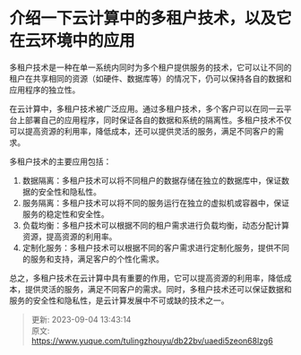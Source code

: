 # 介绍一下云计算中的多租户技术，以及它在云环境中的应用

多租户技术是一种在单一系统内同时为多个租户提供服务的技术，它可以让不同的租户在共享相同的资源（如硬件、数据库等）的情况下，仍可以保持各自的数据和应用程序的独立性。

在云计算中，多租户技术被广泛应用。通过多租户技术，多个客户可以在同一云平台上部署自己的应用程序，同时保证各自的数据和系统的隔离性。多租户技术不仅可以提高资源的利用率，降低成本，还可以提供灵活的服务，满足不同客户的需求。

多租户技术的主要应用包括：

1. 数据隔离：多租户技术可以将不同租户的数据存储在独立的数据库中，保证数据的安全性和隐私性。
2. 服务隔离：多租户技术可以将不同的服务运行在独立的虚拟机或容器中，保证服务的稳定性和安全性。
3. 负载均衡：多租户技术可以根据不同的租户需求进行负载均衡，动态分配计算资源，提高资源的利用率。
4. 定制化服务：多租户技术可以根据不同的客户需求进行定制化服务，提供不同的服务和支持，满足客户的个性化需求。

总之，多租户技术在云计算中具有重要的作用，它可以提高资源的利用率，降低成本，提供灵活的服务，满足不同客户的需求。同时，多租户技术还可以保证数据和服务的安全性和隐私性，是云计算发展中不可或缺的技术之一。



> 更新: 2023-09-04 13:43:14  
> 原文: <https://www.yuque.com/tulingzhouyu/db22bv/uaedi5zeon68lzg6>